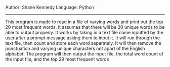 Author: Shane Kennedy
Language: Python

-------------------------------------------------------

This program is made to read in a file of varying words and print out the top 20 most frequent words. It assumes that there will be 20 unique words to be able to output properly.
It works by taking in a text file name inputted by the user after a prompt message asking them to input it. It will run through the text file, then count and store each word
separately. It will then remove the punctuation and varying unique characters not apart of the English alphabet. The program will then output the input file, the total word 
count of the input file, and the top 29 most frequent words
